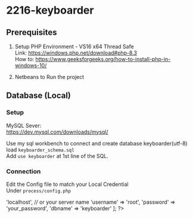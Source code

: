 # 2216-keyboarder
## Prerequisites
1. Setup PHP Environment - VS16 x64 Thread Safe <br />
Link: https://windows.php.net/download#php-8.3 <br />
How to: https://www.geeksforgeeks.org/how-to-install-php-in-windows-10/<br />

2. Netbeans to Run the project

## Database (Local)
### Setup
MySQL Sever:<br />
https://dev.mysql.com/downloads/mysql/ <br />

Use my sql workbench to connect and create database keyboarder(utf-8) <br />
load ```keyboarder_schema.sql ``` <br />
Add ```use keyboarder``` at 1st line of the SQL.

### Connection
Edit the Config file to match your Local Credential <br /> 
Under ``` process/config.php ```

<?php
// config.php
return [
    'servername' => 'localhost',  // or your server name
    'username' => 'root',
    'password' => 'your_password',
    'dbname' => 'keyboarder'
];
?>
